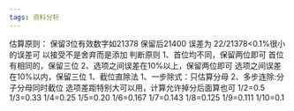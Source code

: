 ```yaml
---
tags: 资料分析
---
```


估算原则：
	保留3位有效数字如21378 保留后21400 误差为 22/21378<0.1%很小的误差可 以接受不是舍弃而是添加
判断原则
	1、首位均不同，保留两位即可
	    首位有相同的，保留三位
	2、选项之间误差在10%以上，保留两位即可
		选项之间误差在10%以内，保留三位
1、截位直除法
	1、一步除式：只估算分母
	2、多步连除:分子分母同时截位
			选项差距特别大可以用，计算允许掉分后面算也可
			1/2=0.5 1/3=0.33 1/4=0.25 1/5=0.20 1/6=0.167 1/7=0.143 1/8=0.125 1/9=0.111 1/10=0.1
